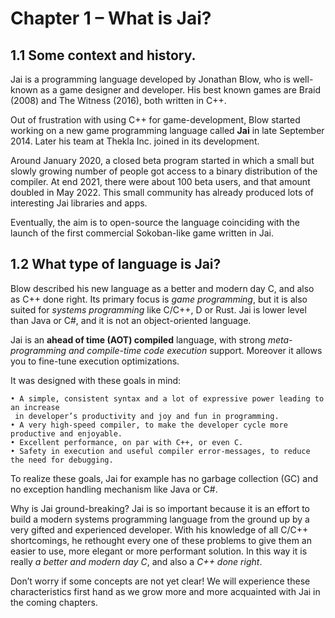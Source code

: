 # Chapter 1 – What is Jai?

## 1.1 Some context and history.

Jai is a programming language developed by Jonathan Blow, who is well-known as a game designer and developer.  His best known games are Braid (2008) and The Witness (2016), both written in C++.

Out of frustration with using C++ for game-development, Blow started working on a new game programming language called **Jai** in late September 2014.  Later his team at Thekla Inc. joined in its development.

Around January 2020, a closed beta program started in which a small but slowly growing number of people got access to a binary distribution of the compiler. At end 2021, there were about 100 beta users, and that amount doubled in May 2022. This small community has already produced lots of interesting Jai libraries and apps.
 
Eventually, the aim is to open-source the language coinciding with the launch of the first commercial Sokoban-like game written in Jai.

## 1.2 What type of language is Jai?

Blow described his new language as a better and modern day C, and also as C++ done right. Its primary focus is *game programming*, but it is also suited for *systems programming* like C/C++, D or Rust. Jai is lower level than Java or C#, and it is not an object-oriented language.

Jai is an **ahead of time (AOT) compiled** language, with strong *meta-programming and compile-time code execution* support. Moreover it allows you to fine-tune execution optimizations.
 
It was designed with these goals in mind:

    • A simple, consistent syntax and a lot of expressive power leading to an increase
     in developer’s productivity and joy and fun in programming.
    • A very high-speed compiler, to make the developer cycle more productive and enjoyable.
    • Excellent performance, on par with C++, or even C.
    • Safety in execution and useful compiler error-messages, to reduce the need for debugging.
    
To realize these goals, Jai for example has no garbage collection (GC) and no exception handling mechanism like Java or C#.

Why is Jai ground-breaking? Jai is so important because it is an effort to build a modern systems programming language from the ground up by a very gifted and experienced developer. With his knowledge of all C/C++ shortcomings, he rethought every one of these problems to give them an easier to use, more elegant or more performant solution. In this way it is really _a better and modern day C_, and also a _C++ done right_.

Don’t worry if some concepts are not yet clear! We will experience these characteristics first hand as we grow more and more acquainted with Jai in the coming chapters. 